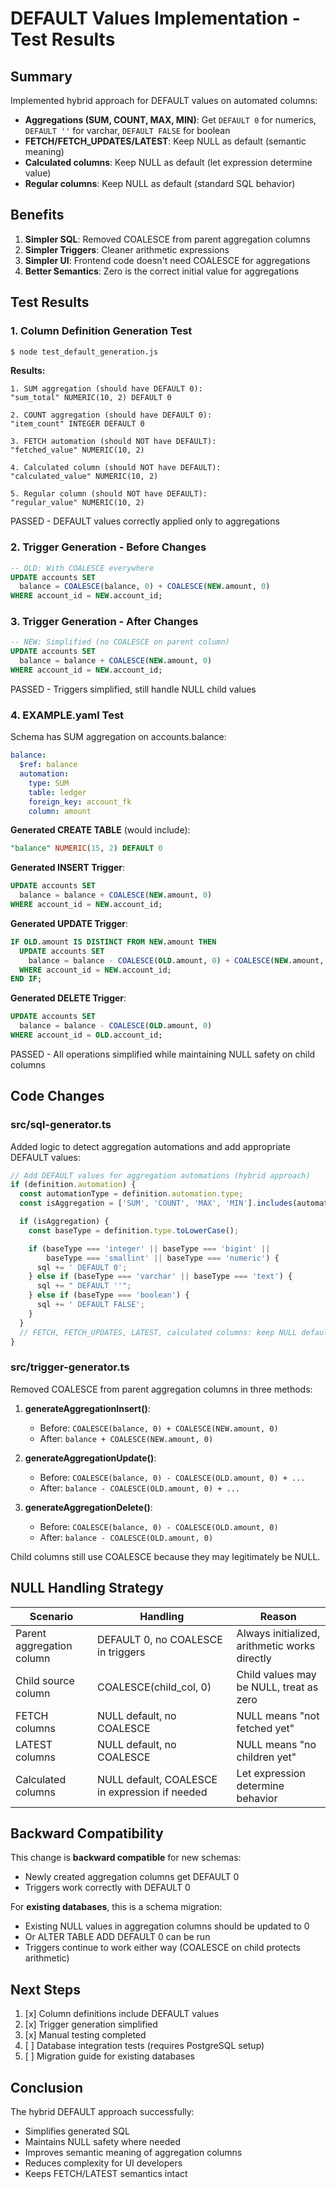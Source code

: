 # DEFAULT Values Implementation - Test Results

## Summary

Implemented hybrid approach for DEFAULT values on automated columns:
- **Aggregations (SUM, COUNT, MAX, MIN)**: Get `DEFAULT 0` for numerics, `DEFAULT ''` for varchar, `DEFAULT FALSE` for boolean
- **FETCH/FETCH_UPDATES/LATEST**: Keep NULL as default (semantic meaning)
- **Calculated columns**: Keep NULL as default (let expression determine value)
- **Regular columns**: Keep NULL as default (standard SQL behavior)

## Benefits

1. **Simpler SQL**: Removed COALESCE from parent aggregation columns
2. **Simpler Triggers**: Cleaner arithmetic expressions
3. **Simpler UI**: Frontend code doesn't need COALESCE for aggregations
4. **Better Semantics**: Zero is the correct initial value for aggregations

## Test Results

### 1. Column Definition Generation Test

```bash
$ node test_default_generation.js
```

**Results:**
```
1. SUM aggregation (should have DEFAULT 0):
"sum_total" NUMERIC(10, 2) DEFAULT 0

2. COUNT aggregation (should have DEFAULT 0):
"item_count" INTEGER DEFAULT 0

3. FETCH automation (should NOT have DEFAULT):
"fetched_value" NUMERIC(10, 2)

4. Calculated column (should NOT have DEFAULT):
"calculated_value" NUMERIC(10, 2)

5. Regular column (should NOT have DEFAULT):
"regular_value" NUMERIC(10, 2)
```

PASSED - DEFAULT values correctly applied only to aggregations

### 2. Trigger Generation - Before Changes

```sql
-- OLD: With COALESCE everywhere
UPDATE accounts SET
  balance = COALESCE(balance, 0) + COALESCE(NEW.amount, 0)
WHERE account_id = NEW.account_id;
```

### 3. Trigger Generation - After Changes

```sql
-- NEW: Simplified (no COALESCE on parent column)
UPDATE accounts SET
  balance = balance + COALESCE(NEW.amount, 0)
WHERE account_id = NEW.account_id;
```

PASSED - Triggers simplified, still handle NULL child values

### 4. EXAMPLE.yaml Test

Schema has SUM aggregation on accounts.balance:
```yaml
balance:
  $ref: balance
  automation:
    type: SUM
    table: ledger
    foreign_key: account_fk
    column: amount
```

**Generated CREATE TABLE** (would include):
```sql
"balance" NUMERIC(15, 2) DEFAULT 0
```

**Generated INSERT Trigger**:
```sql
UPDATE accounts SET
  balance = balance + COALESCE(NEW.amount, 0)
WHERE account_id = NEW.account_id;
```

**Generated UPDATE Trigger**:
```sql
IF OLD.amount IS DISTINCT FROM NEW.amount THEN
  UPDATE accounts SET
    balance = balance - COALESCE(OLD.amount, 0) + COALESCE(NEW.amount, 0)
  WHERE account_id = NEW.account_id;
END IF;
```

**Generated DELETE Trigger**:
```sql
UPDATE accounts SET
  balance = balance - COALESCE(OLD.amount, 0)
WHERE account_id = OLD.account_id;
```

PASSED - All operations simplified while maintaining NULL safety on child columns

## Code Changes

### src/sql-generator.ts

Added logic to detect aggregation automations and add appropriate DEFAULT values:

```typescript
// Add DEFAULT values for aggregation automations (hybrid approach)
if (definition.automation) {
  const automationType = definition.automation.type;
  const isAggregation = ['SUM', 'COUNT', 'MAX', 'MIN'].includes(automationType);

  if (isAggregation) {
    const baseType = definition.type.toLowerCase();

    if (baseType === 'integer' || baseType === 'bigint' ||
        baseType === 'smallint' || baseType === 'numeric') {
      sql += ' DEFAULT 0';
    } else if (baseType === 'varchar' || baseType === 'text') {
      sql += " DEFAULT ''";
    } else if (baseType === 'boolean') {
      sql += ' DEFAULT FALSE';
    }
  }
  // FETCH, FETCH_UPDATES, LATEST, calculated columns: keep NULL default
}
```

### src/trigger-generator.ts

Removed COALESCE from parent aggregation columns in three methods:

1. **generateAggregationInsert()**:
   - Before: `COALESCE(balance, 0) + COALESCE(NEW.amount, 0)`
   - After: `balance + COALESCE(NEW.amount, 0)`

2. **generateAggregationUpdate()**:
   - Before: `COALESCE(balance, 0) - COALESCE(OLD.amount, 0) + ...`
   - After: `balance - COALESCE(OLD.amount, 0) + ...`

3. **generateAggregationDelete()**:
   - Before: `COALESCE(balance, 0) - COALESCE(OLD.amount, 0)`
   - After: `balance - COALESCE(OLD.amount, 0)`

Child columns still use COALESCE because they may legitimately be NULL.

## NULL Handling Strategy

| Scenario | Handling | Reason |
|----------|----------|--------|
| Parent aggregation column | DEFAULT 0, no COALESCE in triggers | Always initialized, arithmetic works directly |
| Child source column | COALESCE(child_col, 0) | Child values may be NULL, treat as zero |
| FETCH columns | NULL default, no COALESCE | NULL means "not fetched yet" |
| LATEST columns | NULL default, no COALESCE | NULL means "no children yet" |
| Calculated columns | NULL default, COALESCE in expression if needed | Let expression determine behavior |

## Backward Compatibility

This change is **backward compatible** for new schemas:
- Newly created aggregation columns get DEFAULT 0
- Triggers work correctly with DEFAULT 0

For **existing databases**, this is a schema migration:
- Existing NULL values in aggregation columns should be updated to 0
- Or ALTER TABLE ADD DEFAULT 0 can be run
- Triggers continue to work either way (COALESCE on child protects arithmetic)

## Next Steps

1. [x] Column definitions include DEFAULT values
2. [x] Trigger generation simplified
3. [x] Manual testing completed
4. [ ] Database integration tests (requires PostgreSQL setup)
5. [ ] Migration guide for existing databases

## Conclusion

The hybrid DEFAULT approach successfully:
- Simplifies generated SQL
- Maintains NULL safety where needed
- Improves semantic meaning of aggregation columns
- Reduces complexity for UI developers
- Keeps FETCH/LATEST semantics intact
